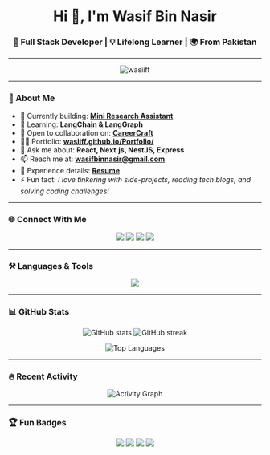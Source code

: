 <h1 align="center">Hi 👋, I'm Wasif Bin Nasir</h1>
<h3 align="center">🚀 Full Stack Developer | 💡 Lifelong Learner | 🌍 From Pakistan</h3>

---

<p align="center">
  <img src="https://komarev.com/ghpvc/?username=wasiiff&label=Profile%20views&color=0e75b6&style=flat" alt="wasiiff" /> 
</p>

---

### 🌟 About Me
- 🔭 Currently building: [**Mini Research Assistant**](https://research-assistant-gui.vercel.app/)  
- 🌱 Learning: **LangChain & LangGraph**  
- 🤝 Open to collaboration on: [**CareerCraft**](https://career-craft-client-beta.vercel.app/)  
- 👨‍💻 Portfolio: [**wasiiff.github.io/Portfolio/**](https://wasiiff.github.io/Portfolio/)  
- 💬 Ask me about: **React, Next.js, NestJS, Express**  
- 📫 Reach me at: **wasifbinnasir@gmail.com**  
- 📄 Experience details: [**Resume**](https://muhammad-wasif-bin-nasir.tiiny.site/)  
- ⚡ Fun fact: *I love tinkering with side-projects, reading tech blogs, and solving coding challenges!*  

---

### 🌐 Connect With Me
<p align="center">
  <a href="https://twitter.com/wasiff__" target="blank"><img src="https://img.shields.io/badge/Twitter-1DA1F2?style=for-the-badge&logo=twitter&logoColor=white" /></a>
  <a href="https://linkedin.com/in/wasif-bin-nasir" target="blank"><img src="https://img.shields.io/badge/LinkedIn-0077B5?style=for-the-badge&logo=linkedin&logoColor=white" /></a>
  <a href="https://instagram.com/whoiswasiff._" target="blank"><img src="https://img.shields.io/badge/Instagram-E4405F?style=for-the-badge&logo=instagram&logoColor=white" /></a>
  <a href="https://leetcode.com/wasiiff" target="blank"><img src="https://img.shields.io/badge/LeetCode-FFA116?style=for-the-badge&logo=leetcode&logoColor=black" /></a>
</p>

---

### ⚒️ Languages & Tools
<p align="center">
  <img src="https://skillicons.dev/icons?i=react,nextjs,redux,tailwind,typescript,javascript,html,css,cpp,nodejs,express,nestjs,mongodb,mysql,firebase,git,postman" />
</p>

---

### 📊 GitHub Stats
<p align="center">
  <img src="https://github-readme-stats.vercel.app/api?username=wasiiff&show_icons=true&theme=tokyonight" alt="GitHub stats" />
  <img src="https://github-readme-streak-stats.herokuapp.com/?user=wasiiff&theme=tokyonight" alt="GitHub streak" />
</p>

<p align="center">
  <img src="https://github-readme-stats.vercel.app/api/top-langs/?username=wasiiff&layout=compact&theme=tokyonight" alt="Top Languages" />
</p>

---

### 🔥 Recent Activity
<p align="center">
  <img src="https://github-readme-activity-graph.vercel.app/graph?username=wasiiff&theme=tokyo-night" alt="Activity Graph" />
</p>

---

### 🏆 Fun Badges
<p align="center">
  <img src="https://img.shields.io/badge/💻-Full%20Stack%20Developer-blue?style=flat-square" />
  <img src="https://img.shields.io/badge/☕-Coffee%20Lover-brown?style=flat-square" />
  <img src="https://img.shields.io/badge/📚-Tech%20Blogger-lightgrey?style=flat-square" />
  <img src="https://img.shields.io/badge/⚡-Always%20Learning-yellow?style=flat-square" />
</p>
